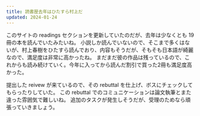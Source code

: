```yaml
---
title: 読書歴去年はひたすら村上だ
updated: 2024-01-24
---
```


このサイトの readings セクションを更新していたのだが、去年は少なくとも 19 冊の本を読んでいたみたいね。
小説しか読んでいないので、そこまで多くはないが、村上春樹をひたすら読んでおり、内容もそうだが、そもそも日本語が綺麗なので、満足度は非常に高かったね。
まだまだ彼の作品は残っているので、これからも読み続けていく。今年に入ってから読んだ割引で買った2冊も満足度高かった。

提出した reivew が来ているので、その rebuttal を仕上げ、ボスにチェックしてもらったりしていた。
この rebuttal でのコミュニケーションは論文執筆とまた違った雰囲気で難しいね。
追加のタスクが発生しそうだが、受理のためなら頑張っていきましょう。
